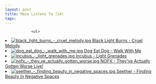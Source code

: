 ```yaml
---
layout: post
title: Maze Listens To (14)
tags:
---
```



                <ul>
<li><a href="http://www.amazon.com/Cruel-Melody-Black-Light-Burns/dp/B000OZ2BQ2/ref=pd_bbs_sr_1/102-9832594-0048942?ie=UTF8&s=music&qid=1194628642&sr=8-1"><img src='/uploads/black_light_burns_-_cruel_melody.thumbnail.jpg' alt='black_light_burns_-_cruel_melody.jpg' class="valign"/> Black Light Burns - Cruel Melody</a></li>
<li><a href="http://www.amazon.de/Walk-Me-Dog-Eat/dp/B000FVQN5K/ref=pd_bbs_sr_3?ie=UTF8&s=music&qid=1194855445&sr=8-3"><img src='/uploads/dog_eat_dog_-_walk_with_me.thumbnail.jpg' alt='dog_eat_dog_-_walk_with_me.jpg' class="valign"/> Dog Eat Dog - Walk With Me</a></li>
<li><a href="http://www.amazon.com/Light-Grenades-Incubus/dp/B000JBXXZ4/ref=pd_bbs_sr_1/102-9832594-0048942?ie=UTF8&s=music&qid=1194899642&sr=8-1"><img src='/uploads/incubus_-_light_grenades.thumbnail.jpg' alt='incubus_-_light_grenades.jpg' class="valign"/> Incubus - Light Grenades</a></li>
<li><a href="http://www.amazon.com/Theyve-Actually-Gotten-Worse-Live/dp/B000WZAETU/ref=pd_bbs_sr_3/102-9832594-0048942?ie=UTF8&s=music&qid=1194899518&sr=8-3"><img src='/uploads/nofx_-_they_ve_actually_gotten_worse.thumbnail.jpg' alt='nofx_-_they_ve_actually_gotten_worse.jpg' class="valign"/> NOFX - They've Actually Gotten Worse Live!</a></li>
<li><a href="http://www.amazon.com/Finding-Beauty-Negative-Spaces-Seether/dp/B000VI70WC/ref=pd_bbs_sr_1/102-9832594-0048942?ie=UTF8&s=music&qid=1194855514&sr=8-1"><img src='/uploads/seether_-_finding_beauty_in_negative_spaces.thumbnail.jpg' alt='seether_-_finding_beauty_in_negative_spaces.jpg' class="valign"/> Seether - Finding Beauty In Negative Spaces</a></li>
</ul>
